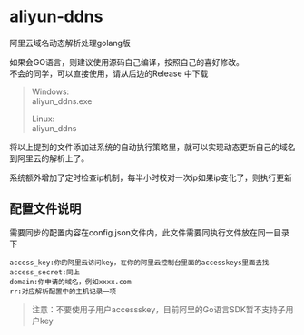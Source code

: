# aliyun-ddns
阿里云域名动态解析处理golang版


如果会GO语言，则建议使用源码自己编译，按照自己的喜好修改。   
不会的同学，可以直接使用，请从后边的Release 中下载
> Windows:   
> aliyun_ddns.exe
>
> Linux:   
> aliyun_ddns

将以上提到的文件添加进系统的自动执行策略里，就可以实现动态更新自己的域名到阿里云的解析上了。

系统额外增加了定时检查ip机制，每半小时校对一次ip如果ip变化了，则执行更新

## 配置文件说明
需要同步的配置内容在config.json文件内，此文件需要同执行文件放在同一目录下


    access_key:你的阿里云访问key，在你的阿里云控制台里面的accesskeys里面去找
    access_secret:同上
    domain:你申请的域名，例如xxxx.com
    rr:对应解析配置中的主机记录一项


> 注意：不要使用子用户accessskey，目前阿里的Go语言SDK暂不支持子用户key
